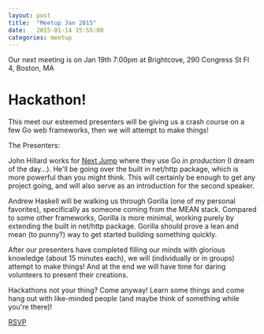 ```yaml
---
layout: post
title:  "Meetup Jan 2015"
date:   2015-01-14 15:55:00
categories: meetup
---
```

Our next meeting is on Jan 19th 7:00pm
at Brightcove, 290 Congress St Fl 4, Boston, MA

Hackathon!
==========
This meet our esteemed presenters will be giving us a crash course on a few Go web frameworks, then we will attempt to make things!

The Presenters:

John Hillard works for [Next Jump](https://www.nextjump.com/) where they use Go *in production* (I dream of the day...). He'll be going over the built in net/http package, which is more powerful than you might think. This will certainly be enough to get any project going, and will also serve as an introduction for the second speaker.

Andrew Haskell will be walking us through Gorilla (one of my personal favorites), specifically as someone coming from the MEAN stack. Compared to some other frameworks, Gorilla is more minimal, working purely by extending the built in net/http package. Gorilla should prove a lean and mean (to punny?) way to get started building something quickly.

After our presenters have completed filling our minds with glorious knowledge (about 15 minutes each), we will (individually or in groups) attempt to make things! And at the end we will have time for daring volunteers to present their creations.

Hackathons not your thing? Come anyway! Learn some things and come hang out with like-minded people (and maybe think of something while you're there)!

[RSVP](http://www.meetup.com/Boston-Go-lang-User-Group/events/219177031/?utm_source=index.html&utm_medium=website&utm_campaign=bostongolang.org)
